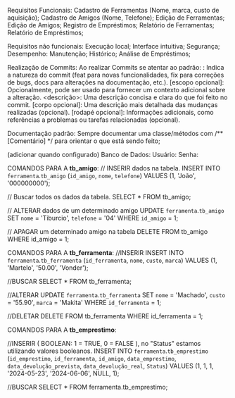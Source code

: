 Requisitos Funcionais: 
Cadastro de Ferramentas (Nome, marca, custo de aquisição);
Cadastro de Amigos (Nome, Telefone);
Edição de Ferramentas;
Edição de Amigos;
Registro de Empréstimos;
Relatório de Ferramentas;
Relatório de Empréstimos;

Requisitos não funcionais:
Execução local;
Interface intuitiva;
Segurança;
Desempenho:
Manutenção;
Histórico;
Análise de Empréstimos;

Realização de Commits:
  Ao realizar Commits se atentar ao padrão:
<tipo>: Indica a natureza do commit (feat para novas funcionalidades, fix para correções de bugs, docs para alterações na documentação, etc.).
[escopo opcional]: Opcionalmente, pode ser usado para fornecer um contexto adicional sobre a alteração.
<descrição>: Uma descrição concisa e clara do que foi feito no commit.
[corpo opcional]: Uma descrição mais detalhada das mudanças realizadas (opcional).
[rodapé opcional]: Informações adicionais, como referências a problemas ou tarefas relacionadas (opcional).

Documentação padrão:
  Sempre documentar uma classe/métodos com /** [Comentário] */ para orientar o que está sendo feito;

 (adicionar quando configurado)
Banco de Dados:
  Usuário: 
  Senha: 

COMANDOS PARA A **tb_amigo**:
  // INSERIR dados na tabela.
  INSERT INTO `ferramenta`.`tb_amigo` (`id_amigo`, `nome`, `telefone`)
  VALUES (1, 'João', '000000000'); 

  // Buscar todos os dados da tabela.
  SELECT * FROM tb_amigo;

  // ALTERAR dados de um determinado amigo 
  UPDATE `ferramenta`.`tb_amigo`
  SET `nome` = 'Tiburcio', `telefone` = '04'
  WHERE `id_amigo` = 1;

  // APAGAR um determinado amigo na tabela 
  DELETE FROM tb_amigo 
  WHERE id_amigo = 1;

COMANDOS PARA A **tb_ferramenta**:
  //INSERIR
  INSERT INTO `ferramenta`.`tb_ferramenta` (`id_ferramenta`, `nome`, `custo`, `marca`)
  VALUES (1, 'Martelo', '50.00', 'Vonder'); 

  //BUSCAR
  SELECT * FROM tb_ferramenta;

  //ALTERAR
  UPDATE `ferramenta`.`tb_ferramenta`
  SET `nome` = 'Machado', `custo` = '55.90', `marca` = 'Makita'
  WHERE `id_ferramenta` = 1;

  //DELETAR
  DELETE FROM tb_ferramenta 
  WHERE id_ferramenta = 1;    

COMANDOS PARA A **tb_emprestimo**:

  //INSERIR ( BOOLEAN: 1 = TRUE, 0 = FALSE ), no "Status" estamos utilizando valores booleanos.
  INSERT INTO `ferramenta`.`tb_emprestimo` (`id_emprestimo`, `id_ferramenta`, `id_amigo`, `data_emprestimo`, `data_devolução_prevista`, `data_devolução_real`, `Status`)
  VALUES (1, 1, 1, '2024-05-23', '2024-06-06', NULL, 1);

  //BUSCAR
  SELECT * FROM ferramenta.tb_emprestimo;

